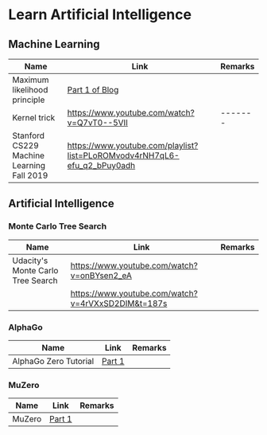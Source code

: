 # Learn Artificial Intelligence

## Machine Learning

| Name                              | Link                                               | Remarks |
| --------------------------------- | -------------------------------------------------- | ------- |
| Maximum likelihood principle      | [Part 1 of Blog](https://medium.com/delta-force/principle-of-maximum-likelihood-6def03e5f268#:~:text=The%20principle%20of%20maximum%20likelihood,reaching%20the%20%E2%80%9Ctrue%E2%80%9D%20model.)        |         |
| Kernel trick                      | https://www.youtube.com/watch?v=Q7vT0--5VII         | ------- |
| Stanford CS229 Machine Learning Fall 2019 | https://www.youtube.com/playlist?list=PLoROMvodv4rNH7qL6-efu_q2_bPuy0adh | |



 
## Artificial Intelligence

### Monte Carlo Tree Search
| Name                              | Link                                               | Remarks |
| --------------------------------- | -------------------------------------------------- | ------- |
| Udacity's Monte Carlo Tree Search | https://www.youtube.com/watch?v=onBYsen2_eA        |         |
|                                   | https://www.youtube.com/watch?v=4rVXxSD2DIM&t=187s |         |

### AlphaGo
| Name                  | Link                                                                                                   | Remarks |
| --------------------- | ------------------------------------------------------------------------------------------------------ | ------- |
| AlphaGo Zero Tutorial | [Part 1](https://www.youtube.com/watch?v=MPXGiowUr0o&list=PLWzQK00nc192L7UMJyTmLXaHa3KcO0wBT&index=12) |         |

### MuZero
| Name   | Link                                                                                                  | Remarks |
| ------ | ----------------------------------------------------------------------------------------------------- | ------- |
| MuZero | [Part 1](https://medium.com/applied-data-science/how-to-build-your-own-muzero-in-python-f77d5718061a) |         |
